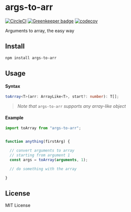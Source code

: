 # args-to-arr

[![CircleCI](https://circleci.com/gh/manferlo81/args-to-arr.svg?style=svg)](https://circleci.com/gh/manferlo81/args-to-arr) [![Greenkeeper badge](https://badges.greenkeeper.io/manferlo81/args-to-arr.svg)](https://greenkeeper.io/) [![codecov](https://codecov.io/gh/manferlo81/args-to-arr/branch/master/graph/badge.svg)](https://codecov.io/gh/manferlo81/args-to-arr)

Arguments to array, the easy way

## Install

```sh
npm install args-to-arr
```

## Usage

#### Syntax

```typescript
toArray<T>(arr: ArrayLike<T>, start?: number): T[];
```

> *Note that* `args-to-arr` *supports any array-like object*

#### Example

```javascript
import toArray from "args-to-arr";


function anything(firstArg) {

  // convert arguments to array
  // starting from argument 1
  const args = toArray(arguments, 1);

  // do something with the array

}
```

## License

MIT License
